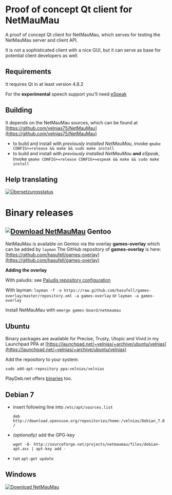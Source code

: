 Proof of concept Qt client for NetMauMau
========================================

A proof of concept Qt client for NetMauMau, which serves for testing
the NetMauMau server and client API.

It is not a sophisticated client with a nice GUI, but it can serve as
base for potential client developers as well.

Requirements
------------

It requires Qt in at least version 4.8.2

For the **experimental** speech support you'll need [eSpeak](http://espeak.sourceforge.net)

Building
--------

It depends on the NetMauMau sources, which can be found at
[https://github.com/velnias75/NetMauMau](https://github.com/velnias75/NetMauMau) 

* to build and install with *previously installed NetMauMau*, invoke `qmake CONFIG+=release && make && sudo make install`
* to build and install with *previously installed NetMauMau* **and** *eSpeak*, invoke `qmake CONFIG+=release CONFIG+=espeak && make && sudo make install`

Help translating
----------------
<a href="https://hosted.weblate.org/engage/netmaumau/?utm_source=widget">
<img src="https://hosted.weblate.org/widgets/netmaumau/-/287x66-white.png" alt="Übersetzungsstatus" />
</a>

Binary releases
===============
[![Download NetMauMau](https://img.shields.io/sourceforge/dm/netmaumau.svg)](https://sourceforge.net/projects/netmaumau/files/latest/download)
Gentoo
------
NetMauMau is available on Gentoo via the overlay **games-overlay** which can be added by `layman`
The GitHub repository of **games-overlay** is here: [https://github.com/hasufell/games-overlay](https://github.com/hasufell/games-overlay)

**Adding the overlay**

With paludis: see [Paludis repository configuration](http://paludis.exherbo.org/configuration/repositories/index.html)

With layman:
```layman -f -o https://raw.github.com/hasufell/games-overlay/master/repository.xml -a games-overlay``` or ```layman -a games-overlay```

Install NetMauMau with `emerge games-board/netmaumau`

Ubuntu
------
Binary packages are available for Precise, Trusty, Utopic and Vivid
in my Launchpad PPA at [https://launchpad.net/~velnias/+archive/ubuntu/velnias](https://launchpad.net/~velnias/+archive/ubuntu/velnias)

Add the repository to your system: 

`sudo add-apt-repository ppa:velnias/velnias`

PlayDeb.net offers [binaries](http://www.playdeb.net/game/NetMauMau) too.

Debian 7
--------
* insert following line into `/etc/apt/sources.list`

    `deb http://download.opensuse.org/repositories/home:/velnias/Debian_7.0 /`

* *(optionally)* add the GPG-key

    `wget -O- http://sourceforge.net/projects/netmaumau/files/debian-apt.asc | apt-key add -`

* run `apt-get update` 

Windows
-------
[![Download NetMauMau](https://a.fsdn.com/con/app/sf-download-button)](https://sourceforge.net/projects/netmaumau/files/latest/download)

